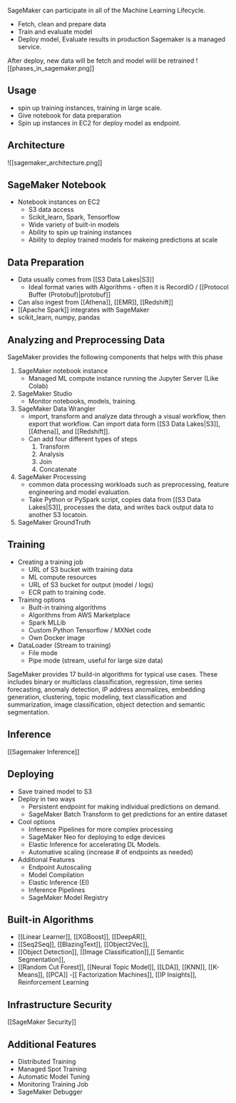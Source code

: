 SageMaker can participate in all of the Machine Learning Lifecycle.
- Fetch, clean and prepare data
- Train and evaluate model
- Deploy model, Evaluate results in production
Sagemaker is a managed service.

After deploy, new data will be fetch and model wilil be retrained
![[phases_in_sagemaker.png]]

## Usage
- spin up training instances, training in large scale.
- Give notebook for data preparation
- Spin up instances in EC2 for deploy model as endpoint.

## Architecture
![[sagemaker_architecture.png]]

## SageMaker Notebook
- Notebook instances on EC2
	- S3 data access
	- Scikit_learn, Spark, Tensorflow
	- Wide variety of built-in models
	- Ability to spin up training instances
	- Ability to deploy trained models for makeing predictions at scale

## Data Preparation
- Data usually comes from [[S3 Data Lakes|S3]]
	- Ideal format varies with Algorithms - often it is RecordIO / [[Protocol Buffer (Protobuf)|protobuf]]
- Can also ingest from [[Athena]], [[EMR]], [[Redshift]]
- [[Apache Spark]] integrates with SageMaker
- scikit_learn, numpy, pandas

## Analyzing and Preprocessing Data
SageMaker provides the following components that helps with this phase
1. SageMaker notebook instance
	- Managed ML compute instance running the Jupyter Server (Like Colab)
2. SageMaker Studio
	- Monitor notebooks, models, training.
3. SageMaker Data Wrangler
	- import, transform and analyze data through a visual workflow, then export that workflow. Can import data form [[S3 Data Lakes|S3]], [[Athena]], and [[Redshift]].
	- Can add four different types of steps
		1. Transform
		2. Analysis
		3. Join
		4. Concatenate
4. SageMaker Processing
	- common data processing workloads such as preprocessing, feature engineering and model evaluation.
	- Take Python or PySpark script, copies data from [[S3 Data Lakes|S3]], processes the data, and writes back output data to another S3 locatoin.
5. SageMaker GroundTruth

## Training
- Creating a training job
	- URL of S3 bucket with training data
	- ML compute resources
	- URL of S3 bucket for output (model / logs)
	- ECR path to training code.
- Training options
	- Built-in training algorithms
	- Algorithms from AWS Marketplace
	- Spark MLLib
	- Custom Python Tensorflow / MXNet code
	- Own Docker image
- DataLoader (Stream to training)
	- File mode
	- Pipe mode (stream, useful for large size data)

SageMaker provides 17 build-in algorithms for typical use cases. These includes binary or multiclass classification, regression, time series forecasting, anomaly detection, IP address anomalizes, embedding generation, clustering, topic modeling, text classification and summarization, image classification, object detection and semantic segmentation.

## Inference
[[Sagemaker Inference]]

## Deploying
- Save trained model to S3
- Deploy in two ways
	- Persistent endpoint for making individual predictions on demand.
	- SageMaker Batch Transform to get predictions for an entire dataset
- Cool options
	- Inference Pipelines for more complex processing
	- SageMaker Neo for deploying to edge devices
	- Elastic Inference for accelerating DL Models.
	- Automative scaling (increase # of endpoints as needed)
 - Additional Features
	 - Endpoint Autoscaling
	 - Model Compilation
	 - Elastic Inference (EI)
	 - Inference Pipelines
	 - SageMaker Model Registry

## Built-in Algorithms 
- [[Linear Learner]], [[XGBoost]], [[DeepAR]], 
- [[Seq2Seq]], [[BlazingText]], [[Object2Vec]], 
- [[Object Detection]], [[Image Classification]],[[ Semantic Segmentation]], 
- [[Random Cut Forest]], [[Neural Topic Model]], [[LDA]], [[KNN]], [[K-Means]], [[PCA]] 
-[[ Factorization Machines]], [[IP Insights]], Reinforcement Learning

## Infrastructure Security
[[SageMaker Security]]

## Additional Features
- Distributed Training
- Managed Spot Training
- Automatic Model Tuning
- Monitoring Training Job
- SageMaker Debugger